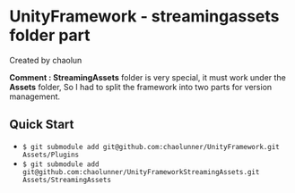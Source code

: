 # UnityFramework - streamingassets folder part

Created by chaolun

**Comment : StreamingAssets** folder is very special, it must work under the **Assets** folder, So I had to split the framework into two parts for version management.

## Quick Start

- `$ git submodule add git@github.com:chaolunner/UnityFramework.git Assets/Plugins`
- `$ git submodule add git@github.com:chaolunner/UnityFrameworkStreamingAssets.git Assets/StreamingAssets`
